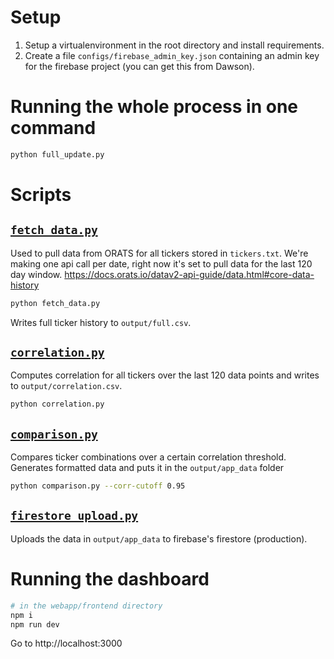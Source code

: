 # Setup
1. Setup a virtualenvironment in the root directory and install requirements.
2. Create a file `configs/firebase_admin_key.json` containing an admin key for the firebase project (you can get this from Dawson).

# Running the whole process in one command
```bash
python full_update.py
```

# Scripts
## [`fetch_data.py`](./fetch_data.py)
Used to pull data from ORATS for all tickers stored in `tickers.txt`. We're making one api call per date, right now it's set to pull data for the last 120 day window.
https://docs.orats.io/datav2-api-guide/data.html#core-data-history
```bash
python fetch_data.py
```
Writes full ticker history to `output/full.csv`.

## [`correlation.py`](./correlation.py)
Computes correlation for all tickers over the last 120 data points and writes to `output/correlation.csv`.
```bash
python correlation.py
```

## [`comparison.py`](./comparison.py)
Compares ticker combinations over a certain correlation threshold. Generates formatted data and puts it in the `output/app_data` folder
```bash
python comparison.py --corr-cutoff 0.95
```

## [`firestore_upload.py`](./firestore_upload.py)
Uploads the data in `output/app_data` to firebase's firestore (production).

# Running the dashboard
```bash
# in the webapp/frontend directory
npm i
npm run dev
```
Go to http://localhost:3000
